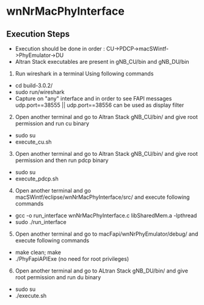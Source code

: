 # wnNrMacPhyInterface
## Execution Steps
* Execution should be done in order : CU->PDCP->macSWintf->PhyEmulator->DU
* Altran Stack executables are present in gNB_CU/bin and gNB_DU/bin 
1. Run wireshark in a terminal Using following commands
* cd build-3.0.2/
* sudo run/wireshark
* Capture on "any" interface and in order to see FAPI messages udp.port==38555 || udp.port==38556 can be used as display filter
2. Open another terminal and go to Altran Stack gNB_CU/bin/ and give root permission and run cu binary
* sudo su
* execute_cu.sh
3. Open another terminal and go to Altran Stack gNB_CU/bin/ and give root permission and then run pdcp binary
* sudo su
* execute_pdcp.sh
4. Open another terminal and go macSWintf/eclipse/wnNrMacPhyInterface/src/ and execute following commands
* gcc -o run_interface wnNrMacPhyInterface.c libSharedMem.a -lpthread
* sudo ./run_interface
5. Open another terminal and go to macFapi/wnNrPhyEmulator/debug/ and execute following commands
* make clean; make
* ./PhyFapiAPIExe     (no need for root privileges)
6. Open another terminal and go to ALtran Stack gNB_DU/bin/ and give root permission and run du binary
* sudo su
* ./execute.sh 